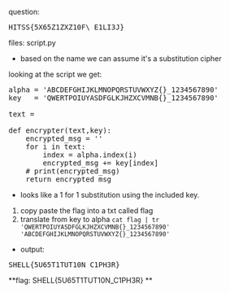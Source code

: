 
question:
<pre>
HITSS{5X65Z1ZXZ10F\_E1LI3J}
</pre>
files: script.py
- based on the name we can assume it's a substitution cipher

looking at the script we get:
<pre>
alpha = 'ABCDEFGHIJKLMNOPQRSTUVWXYZ{}_1234567890'
key   = 'QWERTPOIUYASDFGLKJHZXCVMNB{}_1234567890'

text = <flag>

def encrypter(text,key):
    encrypted_msg = ''
    for i in text:
        index = alpha.index(i)
        encrypted_msg += key[index]
    # print(encrypted_msg)
    return encrypted_msg
</pre>

- looks like a 1 for 1 substitution using the included key.

1) copy paste the flag into a txt called flag
2) translate from key to alpha `cat flag | tr 'QWERTPOIUYASDFGLKJHZXCVMNB{}_1234567890' 'ABCDEFGHIJKLMNOPQRSTUVWXYZ{}_1234567890'
`
- output:
<pre>
SHELL{5U65T1TUT10N_C1PH3R} 
</pre>
**flag: SHELL{5U65T1TUT10N_C1PH3R} **

